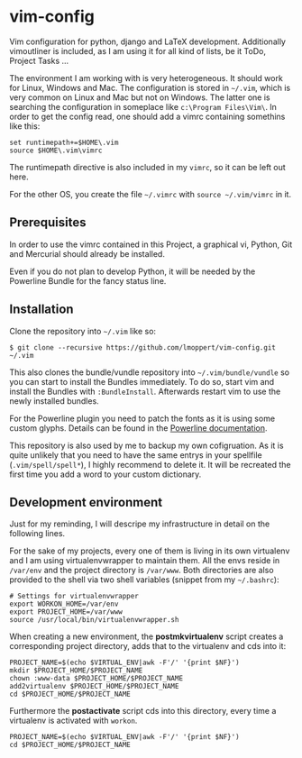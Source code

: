 vim-config
==========

Vim configuration for python, django and LaTeX development. Additionally 
vimoutliner is included, as I am using it for all kind of lists, be it 
ToDo, Project Tasks ...

The environment I am working with is very heterogeneous. It should work for
Linux, Windows and Mac. The configuration is stored in `~/.vim`, which is very
common on Linux and Mac but not on Windows. The latter one is searching the
configuration in someplace like `c:\Program Files\Vim\`. In order to get the
config read, one should add a vimrc containing somethins like this:

```VimL
set runtimepath+=$HOME\.vim
source $HOME\.vim\vimrc
```

The runtimepath directive is also included in my `vimrc`, so it can be left out
here.

For the other OS, you create the file `~/.vimrc` with `source ~/.vim/vimrc` in
it.

## Prerequisites
In order to use the vimrc contained in this Project, a graphical
vi, Python, Git and Mercurial should already be installed.

Even if you do not plan to develop Python, it will be needed by the Powerline
Bundle for the fancy status line.

## Installation
Clone the repository into `~/.vim` like so:

```Shell
$ git clone --recursive https://github.com/lmoppert/vim-config.git ~/.vim
```

This also clones the bundle/vundle repository into `~/.vim/bundle/vundle` so
you can start to install the Bundles immediately. To do so, start vim and
install the Bundles with `:BundleInstall`. Afterwards restart vim to use the
newly installed bundles.

For the Powerline plugin you need to patch the fonts as it is using some 
custom glyphs. Details can be found in the [Powerline documentation](
https://powerline.readthedocs.org/en/latest/installation.html#fonts-installation).

This repository is also used by me to backup my own cofigruation. As it is
quite unlikely that you need to have the same entrys in your spellfile
(`.vim/spell/spell*`), I highly recommend to delete it. It will be recreated
the first time you add a word to your custom dictionary.

## Development environment
Just for my reminding, I will descripe my infrastructure in detail on the
following lines.

For the sake of my projects, every one of them is living in its own virtualenv
and I am using virtualenvwrapper to maintain them. All the envs reside in
`/var/env` and the project directory is `/var/www`. Both directories are also
provided to the shell via two shell variables (snippet from my `~/.bashrc`):

```Shell
# Settings for virtualenvwrapper
export WORKON_HOME=/var/env
export PROJECT_HOME=/var/www
source /usr/local/bin/virtualenvwrapper.sh
```
When creating a new environment, the **postmkvirtualenv** script creates a
corresponding project directory, adds that to the virtualenv and cds into it:

```Shell
PROJECT_NAME=$(echo $VIRTUAL_ENV|awk -F'/' '{print $NF}')
mkdir $PROJECT_HOME/$PROJECT_NAME
chown :www-data $PROJECT_HOME/$PROJECT_NAME
add2virtualenv $PROJECT_HOME/$PROJECT_NAME
cd $PROJECT_HOME/$PROJECT_NAME
```
Furthermore the **postactivate** script cds into this directory, every time a
virtualenv is activated with `workon`.

```Shell
PROJECT_NAME=$(echo $VIRTUAL_ENV|awk -F'/' '{print $NF}')
cd $PROJECT_HOME/$PROJECT_NAME
```
